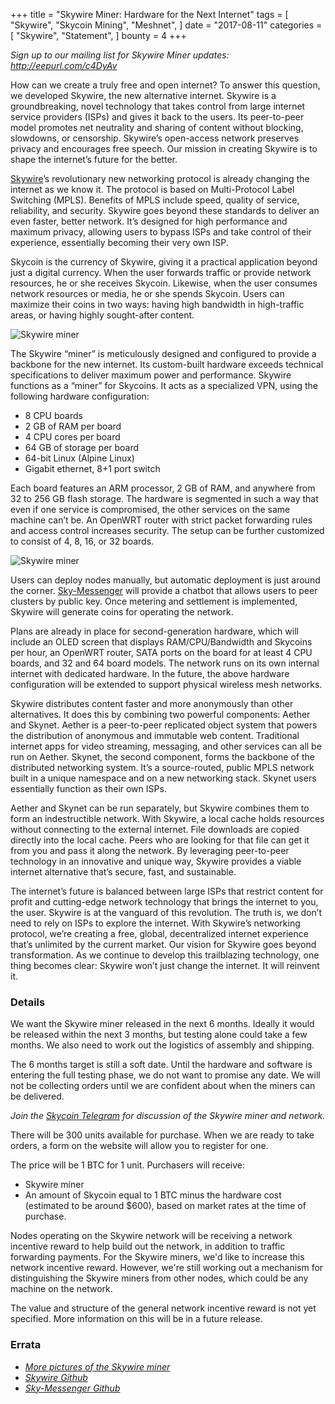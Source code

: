 +++
title = "Skywire Miner: Hardware for the Next Internet"
tags = [
    "Skywire",
    "Skycoin Mining",
    "Meshnet",
]
date = "2017-08-11"
categories = [
    "Skywire",
    "Statement",
]
bounty = 4
+++

*Sign up to our mailing list for Skywire Miner updates: http://eepurl.com/c4DyAv*

How can we create a truly free and open internet? To answer this question, we
developed Skywire, the new alternative internet. Skywire is a groundbreaking,
novel technology that takes control from large internet service providers (ISPs)
and gives it back to the users. Its peer-to-peer model promotes net neutrality
and sharing of content without blocking, slowdowns, or censorship. Skywire’s
open-access network preserves privacy and encourages free speech. Our mission in
creating Skywire is to shape the internet’s future for the better.

[Skywire](https://github.com/skycoin/skywire)’s revolutionary new networking protocol is already changing the internet
as we know it. The protocol is based on Multi-Protocol Label Switching (MPLS).
Benefits of MPLS include speed, quality of service, reliability, and security.
Skywire goes beyond these standards to deliver an even faster, better network.
It’s designed for high performance and maximum privacy, allowing users to bypass
ISPs and take control of their experience, essentially becoming their very own
ISP.

Skycoin is the currency of Skywire, giving it a practical application beyond just
a digital currency. When the user forwards traffic or provide network resources,
he or she receives Skycoin. Likewise, when the user consumes network resources or
media, he or she spends Skycoin. Users can maximize their coins in two ways:
having high bandwidth in high-traffic areas, or having highly sought-after
content.

![Skywire miner](https://i.imgur.com/ASFEeYi.jpg)

The Skywire “miner” is meticulously designed and configured to provide a backbone
for the new internet. Its custom-built hardware exceeds technical specifications
to deliver maximum power and performance. Skywire functions as a “miner” for
Skycoins. It acts as a specialized VPN, using the following hardware
configuration:

- 8 CPU boards
- 2 GB of RAM per board
- 4 CPU cores per board
- 64 GB of storage per board
- 64-bit Linux (Alpine Linux)
- Gigabit ethernet, 8+1 port switch

Each board features an ARM processor, 2 GB of RAM, and anywhere from 32 to 256 GB
flash storage. The hardware is segmented in such a way that even if one service
is compromised, the other services on the same machine can’t be. An OpenWRT
router with strict packet forwarding rules and access control increases security.
The setup can be further customized to consist of 4, 8, 16, or 32 boards.

![Skywire miner](https://i.imgur.com/2zj4CUV.jpg)

Users can deploy nodes manually, but automatic deployment is just around the
corner. [Sky-Messenger](https://github.com/skycoin/net) will provide a chatbot
that allows users to peer clusters by public key. Once metering and settlement is
implemented, Skywire will generate coins for operating the network.

Plans are already in place for second-generation hardware, which will include an
OLED screen that displays RAM/CPU/Bandwidth and Skycoins per hour, an OpenWRT
router, SATA ports on the board for at least 4 CPU boards, and 32 and 64 board
models. The network runs on its own internal internet with dedicated hardware. In
the future, the above hardware configuration will be extended to support physical
wireless mesh networks.

Skywire distributes content faster and more anonymously than other alternatives.
It does this by combining two powerful components: Aether and Skynet. Aether is a
peer-to-peer replicated object system that powers the distribution of anonymous
and immutable web content. Traditional internet apps for video streaming,
messaging, and other services can all be run on Aether. Skynet, the second
component, forms the backbone of the distributed networking system. It’s a
source-routed, public MPLS network built in a unique namespace and on a new
networking stack. Skynet users essentially function as their own ISPs.

Aether and Skynet can be run separately, but Skywire combines them to form an
indestructible network. With Skywire, a local cache holds resources without
connecting to the external internet. File downloads are copied directly into the
local cache. Peers who are looking for that file can get it from you and pass it
along the network. By leveraging peer-to-peer technology in an innovative and
unique way, Skywire provides a viable internet alternative that’s secure, fast,
and sustainable.

The internet’s future is balanced between large ISPs that restrict content for
profit and cutting-edge network technology that brings the internet to you, the
user. Skywire is at the vanguard of this revolution. The truth is, we don’t need
to rely on ISPs to explore the internet. With Skywire’s networking protocol,
we’re creating a free, global, decentralized internet experience that’s unlimited
by the current market. Our vision for Skywire goes beyond transformation. As we
continue to develop this trailblazing technology, one thing becomes clear:
Skywire won’t just change the internet. It will reinvent it.

### Details

We want the Skywire miner released in the next 6 months.  Ideally it would
be released within the next 3 months, but testing alone could take a few months.
We also need to work out the logistics of assembly and shipping.

The 6 months target is still a soft date.  Until the hardware and software is
entering the full testing phase, we do not want to promise any date. We will not
be collecting orders until we are confident about when the miners can be delivered.

*Join the [Skycoin Telegram](https://t.me/Skycoin) for discussion of the Skywire miner and network.*

There will be 300 units available for purchase. When we are ready to take orders,
a form on the website will allow you to register for one.

The price will be 1 BTC for 1 unit.  Purchasers will receive:

* Skywire miner
* An amount of Skycoin equal to 1 BTC minus the hardware cost (estimated to be around $600), based on market rates at the time of purchase.

Nodes operating on the Skywire network will be receiving a network incentive reward
to help build out the network, in addition to traffic forwarding payments.
For the Skywire miners, we'd like to increase this network incentive reward.
However, we're still working out a mechanism for distinguishing the Skywire miners
from other nodes, which could be any machine on the network.

The value and structure of the general network incentive reward is not yet specified.
More information on this will be in a future release.

### Errata

- *[More pictures of the Skywire miner](https://imgur.com/a/mpnzh)*
- *[Skywire Github](https://github.com/skycoin/skywire)*
- *[Sky-Messenger Github](https://github.com/skycoin/net)*
